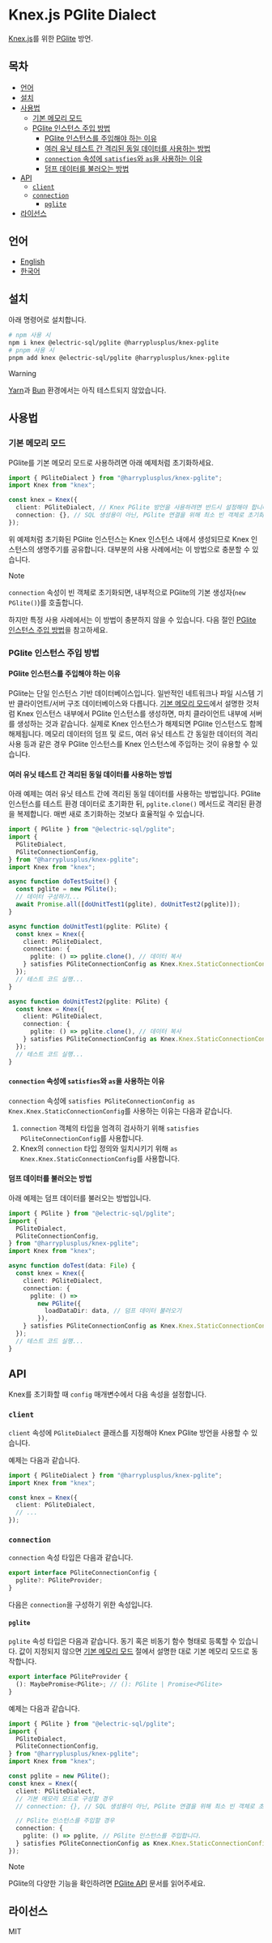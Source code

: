 # Knex.js PGlite Dialect

[Knex.js](https://knexjs.org/)를 위한 [PGlite](https://pglite.dev/) 방언.

## 목차

<!-- toc -->

- [언어](#%EC%96%B8%EC%96%B4)
- [설치](#%EC%84%A4%EC%B9%98)
- [사용법](#%EC%82%AC%EC%9A%A9%EB%B2%95)
  - [기본 메모리 모드](#%EA%B8%B0%EB%B3%B8-%EB%A9%94%EB%AA%A8%EB%A6%AC-%EB%AA%A8%EB%93%9C)
  - [PGlite 인스턴스 주입 방법](#pglite-%EC%9D%B8%EC%8A%A4%ED%84%B4%EC%8A%A4-%EC%A3%BC%EC%9E%85-%EB%B0%A9%EB%B2%95)
    - [PGlite 인스턴스를 주입해야 하는 이유](#pglite-%EC%9D%B8%EC%8A%A4%ED%84%B4%EC%8A%A4%EB%A5%BC-%EC%A3%BC%EC%9E%85%ED%95%B4%EC%95%BC-%ED%95%98%EB%8A%94-%EC%9D%B4%EC%9C%A0)
    - [여러 유닛 테스트 간 격리된 동일 데이터를 사용하는 방법](#%EC%97%AC%EB%9F%AC-%EC%9C%A0%EB%8B%9B-%ED%85%8C%EC%8A%A4%ED%8A%B8-%EA%B0%84-%EA%B2%A9%EB%A6%AC%EB%90%9C-%EB%8F%99%EC%9D%BC-%EB%8D%B0%EC%9D%B4%ED%84%B0%EB%A5%BC-%EC%82%AC%EC%9A%A9%ED%95%98%EB%8A%94-%EB%B0%A9%EB%B2%95)
    - [`connection` 속성에 `satisfies`와 `as`을 사용하는 이유](#connection-%EC%86%8D%EC%84%B1%EC%97%90-satisfies%EC%99%80-as%EC%9D%84-%EC%82%AC%EC%9A%A9%ED%95%98%EB%8A%94-%EC%9D%B4%EC%9C%A0)
    - [덤프 데이터를 불러오는 방법](#%EB%8D%A4%ED%94%84-%EB%8D%B0%EC%9D%B4%ED%84%B0%EB%A5%BC-%EB%B6%88%EB%9F%AC%EC%98%A4%EB%8A%94-%EB%B0%A9%EB%B2%95)
- [API](#api)
  - [`client`](#client)
  - [`connection`](#connection)
    - [`pglite`](#pglite)
- [라이선스](#%EB%9D%BC%EC%9D%B4%EC%84%A0%EC%8A%A4)

<!-- tocstop -->

## 언어

- [English](/README.md)
- [한국어](/README.ko.md)

## 설치

아래 명령어로 설치합니다.

```sh
# npm 사용 시
npm i knex @electric-sql/pglite @harryplusplus/knex-pglite
# pnpm 사용 시
pnpm add knex @electric-sql/pglite @harryplusplus/knex-pglite
```

> [!WARNING]
> [Yarn](https://yarnpkg.com/)과 [Bun](https://bun.com/) 환경에서는 아직 테스트되지 않았습니다.

## 사용법

### 기본 메모리 모드

PGlite를 기본 메모리 모드로 사용하려면 아래 예제처럼 초기화하세요.

```typescript
import { PGliteDialect } from "@harryplusplus/knex-pglite";
import Knex from "knex";

const knex = Knex({
  client: PGliteDialect, // Knex PGlite 방언을 사용하려면 반드시 설정해야 합니다.
  connection: {}, // SQL 생성용이 아닌, PGlite 연결을 위해 최소 빈 객체로 초기화해야 합니다.
});
```

위 예제처럼 초기화된 PGlite 인스턴스는 Knex 인스턴스 내에서 생성되므로 Knex 인스턴스의 생명주기를 공유합니다.
대부분의 사용 사례에서는 이 방법으로 충분할 수 있습니다.

> [!NOTE]
> `connection` 속성이 빈 객체로 초기화되면, 내부적으로 PGlite의 기본 생성자(`new PGlite()`)를 호출합니다.

하지만 특정 사용 사례에서는 이 방법이 충분하지 않을 수 있습니다.
다음 절인 [PGlite 인스턴스 주입 방법](#pglite-%EC%9D%B8%EC%8A%A4%ED%84%B4%EC%8A%A4-%EC%A3%BC%EC%9E%85-%EB%B0%A9%EB%B2%95)을 참고하세요.

### PGlite 인스턴스 주입 방법

#### PGlite 인스턴스를 주입해야 하는 이유

PGlite는 단일 인스턴스 기반 데이터베이스입니다.
일반적인 네트워크나 파일 시스템 기반 클라이언트/서버 구조 데이터베이스와 다릅니다.
[기본 메모리 모드](#%EA%B8%B0%EB%B3%B8-%EB%A9%94%EB%AA%A8%EB%A6%AC-%EB%AA%A8%EB%93%9C)에서 설명한 것처럼 Knex 인스턴스 내부에서 PGlite 인스턴스를 생성하면, 마치 클라이언트 내부에 서버를 생성하는 것과 같습니다.
실제로 Knex 인스턴스가 해제되면 PGlite 인스턴스도 함께 해제됩니다.
메모리 데이터의 덤프 및 로드, 여러 유닛 테스트 간 동일한 데이터의 격리 사용 등과 같은 경우 PGlite 인스턴스를 Knex 인스턴스에 주입하는 것이 유용할 수 있습니다.

#### 여러 유닛 테스트 간 격리된 동일 데이터를 사용하는 방법

아래 예제는 여러 유닛 테스트 간에 격리된 동일 데이터를 사용하는 방법입니다.
PGlite 인스턴스를 테스트 환경 데이터로 초기화한 뒤, `pglite.clone()` 메서드로 격리된 환경을 복제합니다.
매번 새로 초기화하는 것보다 효율적일 수 있습니다.

```typescript
import { PGlite } from "@electric-sql/pglite";
import {
  PGliteDialect,
  PGliteConnectionConfig,
} from "@harryplusplus/knex-pglite";
import Knex from "knex";

async function doTestSuite() {
  const pglite = new PGlite();
  // 데이터 구성하기...
  await Promise.all([doUnitTest1(pglite), doUnitTest2(pglite)]);
}

async function doUnitTest1(pglite: PGlite) {
  const knex = Knex({
    client: PGliteDialect,
    connection: {
      pglite: () => pglite.clone(), // 데이터 복사
    } satisfies PGliteConnectionConfig as Knex.Knex.StaticConnectionConfig,
  });
  // 테스트 코드 실행...
}

async function doUnitTest2(pglite: PGlite) {
  const knex = Knex({
    client: PGliteDialect,
    connection: {
      pglite: () => pglite.clone(), // 데이터 복사
    } satisfies PGliteConnectionConfig as Knex.Knex.StaticConnectionConfig,
  });
  // 테스트 코드 실행...
}
```

#### `connection` 속성에 `satisfies`와 `as`을 사용하는 이유

`connection` 속성에 `satisfies PGliteConnectionConfig as Knex.Knex.StaticConnectionConfig`를 사용하는 이유는 다음과 같습니다.

1. `connection` 객체의 타입을 엄격히 검사하기 위해 `satisfies PGliteConnectionConfig`를 사용합니다.
2. Knex의 `connection` 타입 정의와 일치시키기 위해 `as Knex.Knex.StaticConnectionConfig`를 사용합니다.

#### 덤프 데이터를 불러오는 방법

아래 예제는 덤프 데이터를 불러오는 방법입니다.

```typescript
import { PGlite } from "@electric-sql/pglite";
import {
  PGliteDialect,
  PGliteConnectionConfig,
} from "@harryplusplus/knex-pglite";
import Knex from "knex";

async function doTest(data: File) {
  const knex = Knex({
    client: PGliteDialect,
    connection: {
      pglite: () =>
        new PGlite({
          loadDataDir: data, // 덤프 데이터 불러오기
        }),
    } satisfies PGliteConnectionConfig as Knex.Knex.StaticConnectionConfig,
  });
  // 테스트 코드 실행...
}
```

## API

Knex를 초기화할 때 `config` 매개변수에서 다음 속성을 설정합니다.

### `client`

`client` 속성에 `PGliteDialect` 클래스를 지정해야 Knex PGlite 방언을 사용할 수 있습니다.

예제는 다음과 같습니다.

```typescript
import { PGliteDialect } from "@harryplusplus/knex-pglite";
import Knex from "knex";

const knex = Knex({
  client: PGliteDialect,
  // ...
});
```

### `connection`

`connection` 속성 타입은 다음과 같습니다.

```typescript
export interface PGliteConnectionConfig {
  pglite?: PGliteProvider;
}
```

다음은 `connection`을 구성하기 위한 속성입니다.

#### `pglite`

`pglite` 속성 타입은 다음과 같습니다.
동기 혹은 비동기 함수 형태로 등록할 수 있습니다.
값이 지정되지 않으면 [기본 메모리 모드](#%EA%B8%B0%EB%B3%B8-%EB%A9%94%EB%AA%A8%EB%A6%AC-%EB%AA%A8%EB%93%9C) 절에서 설명한 대로 기본 메모리 모드로 동작합니다.

```typescript
export interface PGliteProvider {
  (): MaybePromise<PGlite>; // (): PGlite | Promise<PGlite>
}
```

예제는 다음과 같습니다.

```typescript
import { PGlite } from "@electric-sql/pglite";
import {
  PGliteDialect,
  PGliteConnectionConfig,
} from "@harryplusplus/knex-pglite";
import Knex from "knex";

const pglite = new PGlite();
const knex = Knex({
  client: PGliteDialect,
  // 기본 메모리 모드로 구성할 경우
  // connection: {}, // SQL 생성용이 아닌, PGlite 연결을 위해 최소 빈 객체로 초기화해야 합니다.

  // PGlite 인스턴스를 주입할 경우
  connection: {
    pglite: () => pglite, // PGlite 인스턴스를 주입합니다.
  } satisfies PGliteConnectionConfig as Knex.Knex.StaticConnectionConfig,
});
```

> [!NOTE]
> PGlite의 다양한 기능을 확인하려면 [PGlite API](https://pglite.dev/docs/api) 문서를 읽어주세요.

## 라이선스

MIT
